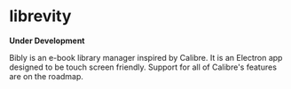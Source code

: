 # librevity
**Under Development**

Bibly is an e-book library manager inspired by Calibre. It is an Electron app designed to be touch screen friendly. Support for all of Calibre's features are on the roadmap.
